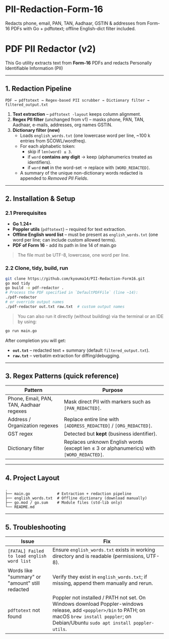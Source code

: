 # PII-Redaction-Form-16
Redacts phone, email, PAN, TAN, Aadhaar, GSTIN &amp; addresses from Form-16 PDFs with Go + pdftotext; offline English-dict filter included.

# PDF PII Redactor (v2)

This Go utility extracts text from **Form-16** PDFs and redacts Personally Identifiable Information (PII)

---
## 1. Redaction Pipeline
```
PDF → pdftotext → Regex-based PII scrubber → Dictionary filter → filtered_output.txt
```
1. **Text extraction** – `pdftotext -layout` keeps column alignment.
2. **Regex PII filter** (unchanged from v1) – masks phone, PAN, TAN, Aadhaar, e-mails, addresses, org names GSTIN.
3. **Dictionary filter (new)**
   * Loads `english_words.txt` (one lowercase word per line, ~100 k entries from SCOWL/wordfreq).
   * For each alphabetic token:
     * skip if `len(word) ≤ 3`.
     * if `word` **contains any digit** → keep (alphanumerics treated as identifiers).
     * if `word` **not** in the word-set → replace with `[WORD_REDACTED]`.
   * A summary of the unique non-dictionary words redacted is appended to *Removed PII Fields*.

---
## 2. Installation & Setup
### 2.1 Prerequisites
* **Go 1.24+**
* **Poppler utils** (`pdftotext`) – required for text extraction.
* **Offline English word list** – must be present as `english_words.txt` (one word per line; can include custom allowed terms).
* **PDF of Form 16** - add its path in line 14 of main.go 

> The file must be UTF-8, lowercase, one word per line.

### 2.2 Clone, tidy, build, run
```bash
git clone https://github.com/kyouma14/PII-Redaction-Form16.git
go mod tidy
go build -o pdf-redactor .
# Process the PDF specified in `DefaultPDFFile` (line ~14):
./pdf-redactor
# or override output names
./pdf-redactor out.txt raw.txt  # custom output names
```
> You can also run it directly (without building) via the terminal or an IDE by using:
```bash
go run main.go
```

After completion you will get:
* **`out.txt`** – redacted text + summary (default `filtered_output.txt`).
* **`raw.txt`** – verbatim extraction for diffing/debugging.

---
## 3. Regex Patterns (quick reference)
| Pattern | Purpose |
|---------|---------|
| Phone, Email, PAN, TAN, Aadhaar regexes | Mask direct PII with markers such as `[PAN_REDACTED]`. |
| Address / Organization regexes | Replace entire line with `[ADDRESS_REDACTED]` / `[ORG_REDACTED]`. |
| GST regex | Detected but **kept** (business identifier). |
| Dictionary filter | Replaces unknown English words (except len ≤ 3 or alphanumerics) with `[WORD_REDACTED]`. |

---
## 4. Project Layout
```
.
├── main.go            # Extraction + redaction pipeline
├── english_words.txt  # Offline dictionary (download manually)
├── go.mod / go.sum    # Module files (std-lib only)
└── README.md
```

---
## 5. Troubleshooting
| Issue | Fix |
|-------|-----|
| `[FATAL] Failed to load english word list` | Ensure `english_words.txt` exists in working directory and is readable (permissions, UTF-8). |
| Words like "summary" or "amount" still redacted | Verify they exist in `english_words.txt`; if missing, append them manually and rerun. |
| `pdftotext` not found | Poppler not installed / PATH not set. On Windows download Poppler-windows release, add `<poppler>/bin` to PATH; on macOS `brew install poppler`; on Debian/Ubuntu `sudo apt install poppler-utils`. |

